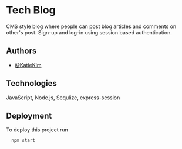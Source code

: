 
# Tech Blog

CMS style blog where people can post blog articles and comments on other's post.
Sign-up and log-in using session based authentication. 



## Authors

- [@KatieKim](https://github.com/KatieKim22)


## Technologies

JavaScript, Node.js, Sequlize, express-session


## Deployment

To deploy this project run

```bash
  npm start
```
